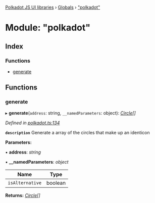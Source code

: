 [Polkadot JS UI libraries](../README.md) › [Globals](../globals.md) › ["polkadot"](_polkadot_.md)

# Module: "polkadot"

## Index

### Functions

* [generate](_polkadot_.md#generate)

## Functions

###  generate

▸ **generate**(`address`: string, `__namedParameters`: object): *[Circle](../interfaces/_types_.circle.md)[]*

*Defined in [polkadot.ts:134](https://github.com/polkadot-js/ui/blob/be5ee1a71/packages/ui-shared/src/icons/polkadot.ts#L134)*

**`description`** Generate a array of the circles that make up an identicon

**Parameters:**

▪ **address**: *string*

▪ **__namedParameters**: *object*

Name | Type |
------ | ------ |
`isAlternative` | boolean |

**Returns:** *[Circle](../interfaces/_types_.circle.md)[]*
